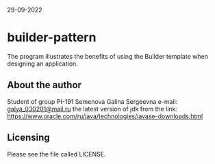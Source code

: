 29-09-2022
# builder-pattern
The program illustrates the benefits of using the Builder template when designing an application.

About the author
------------
Student of group PI-191 Semenova Galina Sergeevna
e-mail: galya_030201@mail.ru
the latest version of jdk from the link: https://www.oracle.com/ru/java/technologies/javase-downloads.html

Licensing
---------
Please see the file called LICENSE.
